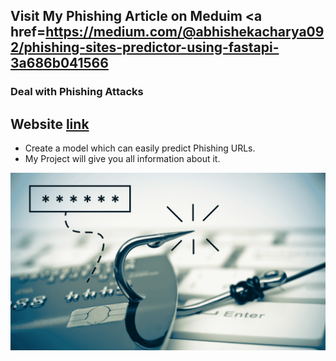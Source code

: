 ## Visit My Phishing Article on Meduim <a href=https://medium.com/@abhishekacharya092/phishing-sites-predictor-using-fastapi-3a686b041566

### Deal with Phishing Attacks 
## Website [link](https://www.cmswebsiteservices.com/work/malicious-link-detector)
* Create a model which can easily predict Phishing URLs.
* My Project will give you all information about it.

<img src = 'https://github.com/taruntiwarihp/raw_images/blob/master/hack1.png'>
